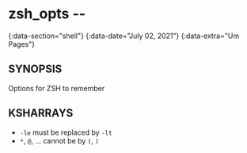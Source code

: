 # zsh_opts --
{:data-section="shell"}
{:data-date="July 02, 2021"}
{:data-extra="Um Pages"}

## SYNOPSIS
Options for ZSH to remember

## KSHARRAYS

* `-le` must be replaced by `-lt`
* `*`, `@`, ... cannot be by `(`, `)`
